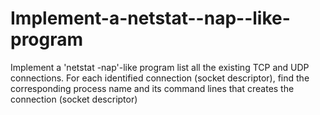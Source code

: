 # Implement-a-netstat--nap--like-program
Implement a 'netstat -nap'-like program
 list all the existing TCP and UDP connections. For each identified connection (socket descriptor), find the corresponding process name and its command lines that creates the connection (socket descriptor)
 

